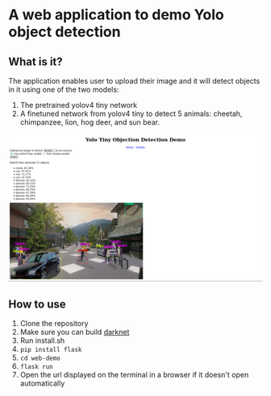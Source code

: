 # A web application to demo Yolo object detection

## What is it?
The application enables user to upload their image and it will detect objects in it using one of the two models:

1. The pretrained yolov4 tiny network
2. A finetuned network from yolov4 tiny to detect 5 animals: cheetah, chimpanzee, lion, hog deer, and sun bear.

![demo image](report/example-images/yolov4-tiny.png)

## How to use

1. Clone the repository
2. Make sure you can build [darknet](https://github.com/AlexeyAB/darknet)
3. Run install.sh
4. `pip install flask`
5. `cd web-demo`
6. `flask run`
7. Open the url displayed on the terminal in a browser if it doesn't open automatically




